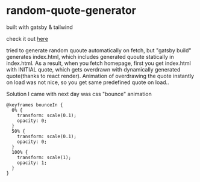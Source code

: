# random-quote-generator

built with gatsby & tailwind

check it out [here](https://priceless-jackson-8e782f.netlify.com/)

tried to generate random quoute automatically on fetch, but "gatsby build" generates index.html, which includes generated quoute statically in index.html. As a result, when you fetch homepage, first you get index.html with INITIAL quote, which gets overdrawn with dynamically generated quote(thanks to react render). Animation of overdrawing the quote instantly on load was not nice, so you get same predefined quote on load..

Solution I came with next day was css "bounce" animation

```
@keyframes bounceIn {
  0% {
    transform: scale(0.1);
    opacity: 0;
  }
  50% {
    transform: scale(0.1);
    opacity: 0;
  }
  100% {
    transform: scale(1);
    opacity: 1;
  }
}
```
